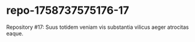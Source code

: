 # repo-1758737575176-17
Repository #17: Suus totidem veniam vis substantia vilicus aeger atrocitas eaque.
